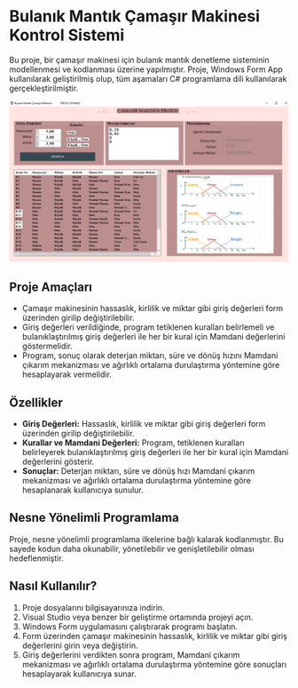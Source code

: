 # Bulanık Mantık Çamaşır Makinesi Kontrol Sistemi

Bu proje, bir çamaşır makinesi için bulanık mantık denetleme sisteminin modellenmesi ve kodlanması üzerine yapılmıştır. Proje, Windows Form App kullanılarak geliştirilmiş olup, tüm aşamaları C# programlama dili kullanılarak gerçekleştirilmiştir.

![Fotoğraf ](ekran.png)

## Proje Amaçları

- Çamaşır makinesinin hassaslık, kirlilik ve miktar gibi giriş değerleri form üzerinden girilip değiştirilebilir.
- Giriş değerleri verildiğinde, program tetiklenen kuralları belirlemeli ve bulanıklaştırılmış giriş değerleri ile her bir kural için Mamdani değerlerini göstermelidir.
- Program, sonuç olarak deterjan miktarı, süre ve dönüş hızını Mamdani çıkarım mekanizması ve ağırlıklı ortalama durulaştırma yöntemine göre hesaplayarak vermelidir.

## Özellikler

- **Giriş Değerleri:** Hassaslık, kirlilik ve miktar gibi giriş değerleri form üzerinden girilip değiştirilebilir.
- **Kurallar ve Mamdani Değerleri:** Program, tetiklenen kuralları belirleyerek bulanıklaştırılmış giriş değerleri ile her bir kural için Mamdani değerlerini gösterir.
- **Sonuçlar:** Deterjan miktarı, süre ve dönüş hızı Mamdani çıkarım mekanizması ve ağırlıklı ortalama durulaştırma yöntemine göre hesaplanarak kullanıcıya sunulur.

## Nesne Yönelimli Programlama

Proje, nesne yönelimli programlama ilkelerine bağlı kalarak kodlanmıştır. Bu sayede kodun daha okunabilir, yönetilebilir ve genişletilebilir olması hedeflenmiştir.

## Nasıl Kullanılır?

1. Proje dosyalarını bilgisayarınıza indirin.
2. Visual Studio veya benzer bir geliştirme ortamında projeyi açın.
3. Windows Form uygulamasını çalıştırarak programı başlatın.
4. Form üzerinden çamaşır makinesinin hassaslık, kirlilik ve miktar gibi giriş değerlerini girin veya değiştirin.
5. Giriş değerlerini verdikten sonra program, Mamdani çıkarım mekanizması ve ağırlıklı ortalama durulaştırma yöntemine göre sonuçları hesaplayarak kullanıcıya sunar.


